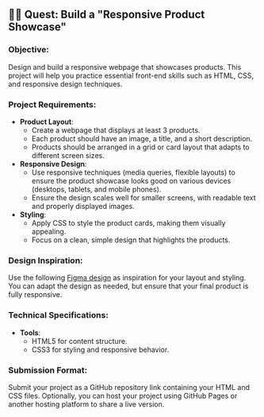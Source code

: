 ## 🧙‍♂️ Quest: Build a "Responsive Product Showcase"

### Objective:

Design and build a responsive webpage that showcases products. This project will help you practice essential front-end skills such as HTML, CSS, and responsive design techniques.

### Project Requirements:

- **Product Layout**:
    - Create a webpage that displays at least 3 products.
    - Each product should have an image, a title, and a short description.
    - Products should be arranged in a grid or card layout that adapts to different screen sizes.
- **Responsive Design**:
    - Use responsive techniques (media queries, flexible layouts) to ensure the product showcase looks good on various devices (desktops, tablets, and mobile phones).
    - Ensure the design scales well for smaller screens, with readable text and properly displayed images.
- **Styling**:
    - Apply CSS to style the product cards, making them visually appealing.
    - Focus on a clean, simple design that highlights the products.

### Design Inspiration:

Use the following [Figma design](https://www.figma.com/design/0NbqhrPUVo3c5gKP6SXwQ6/IGHub-Web-Projects?node-id=316-2) as inspiration for your layout and styling. You can adapt the design as needed, but ensure that your final product is fully responsive.

### Technical Specifications:

- **Tools**:
    - HTML5 for content structure.
    - CSS3 for styling and responsive behavior.

### Submission Format:

Submit your project as a GitHub repository link containing your HTML and CSS files. Optionally, you can host your project using GitHub Pages or another hosting platform to share a live version.